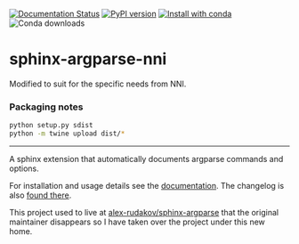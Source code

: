 [![Documentation Status](https://readthedocs.org/projects/sphinx-argparse/badge/?version=stable)](http://sphinx-argparse.readthedocs.org/)
[![PyPI version](https://badge.fury.io/py/sphinx-argparse.svg)](https://badge.fury.io/py/sphinx-argparse)
[![Install with conda](https://anaconda.org/conda-forge/sphinx-argparse/badges/installer/conda.svg)](https://github.com/conda-forge/sphinx-argparse-feedstock)
![Conda downloads](https://anaconda.org/conda-forge/sphinx-argparse/badges/downloads.svg)

sphinx-argparse-nni
===================

Modified to suit for the specific needs from NNI.
### Packaging notes

```bash
python setup.py sdist
python -m twine upload dist/*
```

---------------------

A sphinx extension that automatically documents argparse commands and options.

For installation and usage details see the [documentation](http://sphinx-argparse.readthedocs.org/en/latest/). The changelog is also [found there](http://sphinx-argparse.readthedocs.org/en/latest/changelog.html).

This project used to live at [alex-rudakov/sphinx-argparse](https://github.com/alex-rudakov/sphinx-argparse/) that the original maintainer disappears so I have taken over the project under this new home.

